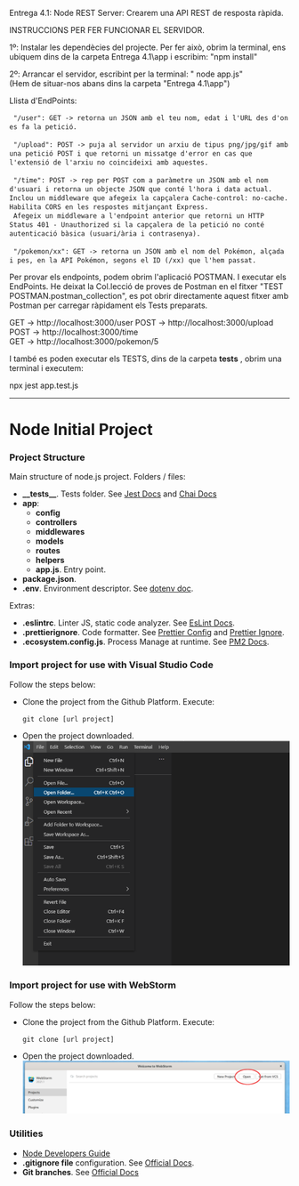 Entrega 4.1: Node REST Server:  Crearem una API REST de resposta ràpida. 

INSTRUCCIONS PER FER FUNCIONAR EL SERVIDOR.

1º: Instalar les dependècies del projecte. Per fer això, obrim la terminal, ens ubiquem dins de la carpeta Entrega 4.1\app i escribim:
"npm install"

2º: Arrancar el servidor, escribint per la terminal: "
node app.js"  
(Hem de situar-nos abans dins la carpeta "Entrega 4.1\app")


  Llista d'EndPoints:

     "/user": GET -> retorna un JSON amb el teu nom, edat i l'URL des d'on es fa la petició.
     
     "/upload": POST -> puja al servidor un arxiu de tipus png/jpg/gif amb una petició POST i que retorni un missatge d'error en cas que l'extensió de l'arxiu no coincideixi amb aquestes.
     
     "/time": POST -> rep per POST com a paràmetre un JSON amb el nom d'usuari i retorna un objecte JSON que conté l'hora i data actual. Inclou un middleware que afegeix la capçalera Cache-control: no-cache. Habilita CORS en les respostes mitjançant Express.
     Afegeix un middleware a l'endpoint anterior que retorni un HTTP Status 401 - Unauthorized si la capçalera de la petició no conté autenticació bàsica (usuari/ària i contrasenya).
     
     "/pokemon/xx": GET -> retorna un JSON amb el nom del Pokémon, alçada i pes, en la API Pokémon, segons el ID (/xx) que l'hem passat.

Per provar els endpoints, podem obrim l'aplicació POSTMAN. I executar els EndPoints.
He deixat la Col.lecció de proves de Postman en el fitxer "TEST POSTMAN.postman_collection", es pot obrir directamente aquest fitxer amb Postman per carregar ràpidament els Tests preparats.

GET  -> http://localhost:3000/user
POST -> http://localhost:3000/upload      
POST -> http://localhost:3000/time   
GET  -> http://localhost:3000/pokemon/5  

I també es poden executar els TESTS, dins de la carpeta __tests__  , obrim una terminal i executem:

npx jest app.test.js




-----------------------------------------------------------------------------------------------------



# Node Initial Project

### Project Structure

Main structure of node.js project. Folders / files:

- <b>\_\_tests__</b>. Tests folder. See [Jest Docs](https://jestjs.io/es-ES/docs/configuration) and [Chai Docs](https://www.chaijs.com/)
- <b>app</b>:
    - <b>config</b>
    - <b>controllers</b>
    - <b>middlewares</b>
    - <b>models</b>
    - <b>routes</b>
    - <b>helpers</b>
    - <b>app.js</b>. Entry point.
- <b>package.json</b>.
- <b>.env</b>. Environment descriptor. See [dotenv doc](https://www.npmjs.com/package/dotenv).

Extras:
- <b>.eslintrc</b>. Linter JS, static code analyzer. See [EsLint Docs](https://eslint.org/docs/user-guide/configuring/configuration-files).
- <b>.prettierignore</b>. Code formatter. See [Prettier Config](https://prettier.io/docs/en/configuration.html) and [Prettier Ignore](https://prettier.io/docs/en/ignore.html).
- <b>.ecosystem.config.js</b>. Process Manage at runtime. See [PM2 Docs](https://pm2.keymetrics.io/).

### Import project for use with Visual Studio Code

Follow the steps below:
* Clone the project from the Github Platform. Execute:
  ```
  git clone [url project]
  ```
* Open the project downloaded.
  ![Open Project](img/VSC_open.png)


### Import project for use with WebStorm

Follow the steps below:
* Clone the project from the Github Platform. Execute:
  ```
  git clone [url project]
  ```
* Open the project downloaded.
![Open Project](img/webstorm_open.png)


### Utilities

* [Node Developers Guide](https://nodejs.dev/learn)
* **.gitignore file** configuration. See [Official Docs](https://docs.github.com/en/get-started/getting-started-with-git/ignoring-files).
* **Git branches**. See [Official Docs](https://git-scm.com/book/en/v2/Git-Branching-Branches-in-a-Nutshell)
